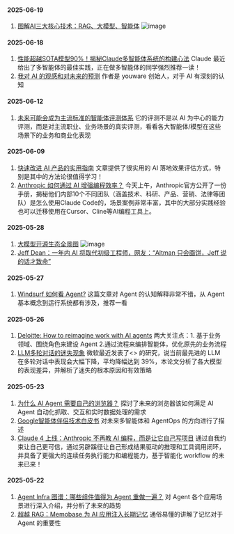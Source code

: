 #### 2025-06-19
1. [图解AI三大核心技术：RAG、大模型、智能体](https://mp.weixin.qq.com/s/pe2Rn6O_1KyqfFbCtMpqiw)
![image](https://github.com/user-attachments/assets/e14142f7-f7a4-420b-be66-7b992a8cb9d6)


#### 2025-06-18
1. [性能超越SOTA模型90%！揭秘Claude多智能体系统的构建心法](https://cloud.tencent.com/developer/article/2531882) Claude 最近给出了多智能体的最佳实践，正在做多智能体的同学强烈推荐一读！
2. [我对 AI 的观感和对未来的预测](https://mp.weixin.qq.com/s/BMUhu5V47AOjCR6bs57EKA) 作者是 youware 创始人，对于 AI 有深刻的认知

#### 2025-06-12
1. [未来可能会成为主流标准的智能体评测体系](https://xbench.org/reports) 它的评测不是以 AI 为中心的能力评测，而是对主流职业、业务场景的真实评测，看看各大智能体/模型在这些场景下的业务和商业化表现

#### 2025-06-09
1. [快速改进 AI 产品的实用指南](https://hamel.dev/blog/posts/field-guide/) 文章提供了很实用的 AI 落地效果评估方式，特别是其中的方法论很值得学习！
2. [Anthropic 如何通过 AI 增强编程效率？](https://www-cdn.anthropic.com/58284b19e702b49db9302d5b6f135ad8871e7658.pdf) 今天上午，Anthropic官方公开了一份手册，揭秘他们内部10个不同团队（涵盖技术、科研、产品、营销、法律等团队）是怎么使用Claude Code的，场景案例非常丰富，其中的大部分实践经验也可以迁移使用在Cursor、Cline等AI编程工具上。

#### 2025-05-28
1. [大模型开源生态全景图](https://mp.weixin.qq.com/s/v8RRZS2I07UlpJhh7QTkGw) 
![image](https://github.com/user-attachments/assets/15302bcd-70d4-4927-94d7-42390a562895)
2. [Jeff Dean：一年内 AI 将取代初级工程师，网友：“Altman 只会画饼，Jeff 说的话才致命”](https://mp.weixin.qq.com/s/6FLDy_6unbLq_UtAXKC3Bg)

#### 2025-05-27
1. [Windsurf 如何看 Agent?](https://mp.weixin.qq.com/s/0HHW0bouQ3ZAr5kFiNld4A) 这篇文章对 Agent 的认知解释非常不错，从 Agent 基本概念到运行系统都有涉及，推荐一看

   
#### 2025-05-26
1. [Deloitte: How to reimagine work with AI agents](https://www2.deloitte.com/content/dam/Deloitte/us/Documents/gen-ai-multi-agents-pov-2.pdf) 两大关注点：1. 基于业务领域、围绕角色来建设 Agent 2.通过流程来编排智能体，优化原先的业务流程
2. [LLM多轮对话的迷失现象](https://arxiv.org/pdf/2505.06120v1) 微软最近发表了<<Lost in conversation>> 的研究，说当前最先进的 LLM 在多轮对话中表现会大幅下降，平均降幅达到 39%，本论文分析了各大模型的表现差异，并解析了迷失的根本原因和有效策略

#### 2025-05-23
1. [为什么 AI Agent 需要自己的浏览器？](https://mp.weixin.qq.com/s?__biz=Mzg2OTY0MDk0NQ==&mid=2247512241&idx=1&sn=a2a3fe33f7b0038afd75f4d948d42c5f&scene=21#wechat_redirect) 探讨了未来的浏览器该如何满足 AI Agent 自动化抓取、交互和实时数据处理的需求
2. [Google智能体伴侣技术白皮书](https://github.com/user-attachments/files/20402524/Google.202505.pdf) 对未来多智能体和 AgentOps 的方向进行了描述
3. [Claude 4 上线：Anthropic 不再教 AI 编程，而是让它自己写项目](https://mp.weixin.qq.com/s/gkVflc6yszhXyJ5c-AxGNQ) 通过自我约束让自己更可信，通过另辟蹊径让自己形成结果驱动的推理和工具调用闭环，并具备了更强大的连续任务执行能力和编程能力，基于智能化 workflow 的未来已来！


#### 2025-05-22
1. [Agent Infra 图谱：哪些组件值得为 Agent 重做一遍？]( https://mp.weixin.qq.com/s/9I2GccOVm_2hNzLGlaZ5_g) 对 Agent 各个应用场景进行深入介绍，并分析了未来的趋势
2. [超越 RAG：Memobase 为 AI 应用注入长期记忆](https://mp.weixin.qq.com/s/Rcst-mC678YmAWwld0vpVQ) 通俗易懂的讲解了记忆对于 Agent 的重要性

